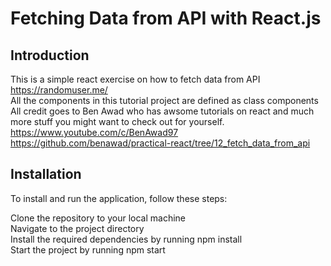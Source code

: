 # Fetching Data from API with React.js

## Introduction
This is a simple react exercise on how to fetch data from API https://randomuser.me/  \
All the components in this tutorial project are defined as class components \
All credit goes to Ben Awad who has awsome tutorials on react and much more stuff you might want to check out for yourself. \
https://www.youtube.com/c/BenAwad97 \
https://github.com/benawad/practical-react/tree/12_fetch_data_from_api

## Installation
To install and run the application, follow these steps:

Clone the repository to your local machine \
Navigate to the project directory \
Install the required dependencies by running npm install \
Start the project by running npm start

